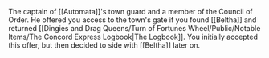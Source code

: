 The captain of [[Automata]]'s town guard and a member of the Council of Order. He offered you access to the town's gate if you found [[Beltha]] and returned [[Dingies and Drag Queens/Turn of Fortunes Wheel/Public/Notable Items/The Concord Express Logbook|The Logbook]]. You initially accepted this offer, but then decided to side with [[Beltha]] later on.